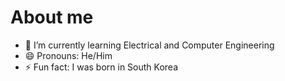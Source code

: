 # About me
- 🌱 I’m currently learning Electrical and Computer Engineering
- 😄 Pronouns: He/Him
- ⚡ Fun fact: I was born in South Korea

